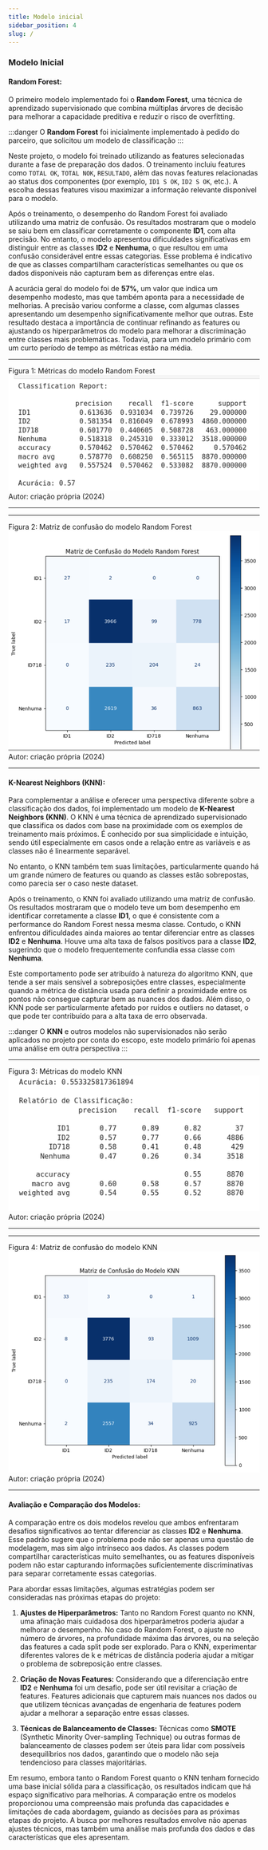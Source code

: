 ```yaml
---
title: Modelo inicial
sidebar_position: 4
slug: /
---
```



### **Modelo Inicial**

#### **Random Forest:**

O primeiro modelo implementado foi o **Random Forest**,  uma técnica de aprendizado supervisionado que combina múltiplas árvores de decisão para melhorar a capacidade preditiva e reduzir o risco de overfitting. 

:::danger
O **Random Forest** foi inicialmente implementado à pedido do parceiro, que solicitou um modelo de classificação 
:::

Neste projeto, o modelo foi treinado utilizando as features selecionadas durante a fase de preparação dos dados. O treinamento incluiu features como `TOTAL OK`, `TOTAL NOK`, `RESULTADO`, além das novas features relacionadas ao status dos componentes (por exemplo, `ID1 S OK`, `ID2 S OK`, etc.). A escolha dessas features visou maximizar a informação relevante disponível para o modelo.

Após o treinamento, o desempenho do Random Forest foi avaliado utilizando uma matriz de confusão. Os resultados mostraram que o modelo se saiu bem em classificar corretamente o componente **ID1**, com alta precisão. No entanto, o modelo apresentou dificuldades significativas em distinguir entre as classes **ID2** e **Nenhuma**, o que resultou em uma confusão considerável entre essas categorias. Esse problema é indicativo de que as classes compartilham características semelhantes ou que os dados disponíveis não capturam bem as diferenças entre elas.

A acurácia geral do modelo foi de **57%**, um valor que indica um desempenho modesto, mas que também aponta para a necessidade de melhorias. A precisão variou conforme a classe, com algumas classes apresentando um desempenho significativamente melhor que outras. Este resultado destaca a importância de continuar refinando as features ou ajustando os hiperparâmetros do modelo para melhorar a discriminação entre classes mais problemáticas. Todavia, para um modelo primário com um curto período de tempo as métricas estão na média.

---
Figura 1: Métricas do modelo Random Forest
![rf metricas](../../../static/img/rf_metricas.png)
Autor: criação própria (2024)

---

---
Figura 2: Matriz de confusão do modelo Random Forest
![rf matriz](../../../static/img/rf_matriz.png)
Autor: criação própria (2024)

---

#### **K-Nearest Neighbors (KNN):**

Para complementar a análise e oferecer uma perspectiva diferente sobre a classificação dos dados, foi implementado um modelo de **K-Nearest Neighbors (KNN)**. O KNN é uma técnica de aprendizado supervisionado que classifica os dados com base na proximidade com os exemplos de treinamento mais próximos. É conhecido por sua simplicidade e intuição, sendo útil especialmente em casos onde a relação entre as variáveis e as classes não é linearmente separável.

No entanto, o KNN também tem suas limitações, particularmente quando há um grande número de features ou quando as classes estão sobrepostas, como parecia ser o caso neste dataset. 

Após o treinamento, o KNN foi avaliado utilizando uma matriz de confusão. Os resultados mostraram que o modelo teve um bom desempenho em identificar corretamente a classe **ID1**, o que é consistente com a performance do Random Forest nessa mesma classe. Contudo, o KNN enfrentou dificuldades ainda maiores ao tentar diferenciar entre as classes **ID2** e **Nenhuma**. Houve uma alta taxa de falsos positivos para a classe **ID2**, sugerindo que o modelo frequentemente confundia essa classe com **Nenhuma**.

Este comportamento pode ser atribuído à natureza do algoritmo KNN, que tende a ser mais sensível a sobreposições entre classes, especialmente quando a métrica de distância usada para definir a proximidade entre os pontos não consegue capturar bem as nuances dos dados. Além disso, o KNN pode ser particularmente afetado por ruídos e outliers no dataset, o que pode ter contribuído para a alta taxa de erro observada.

:::danger
O **KNN** e outros modelos não supervisionados não serão aplicados no projeto por conta do escopo, este modelo primário foi apenas uma análise em outra perspectiva
:::

---
Figura 3: Métricas do modelo KNN
![knn metricas](../../../static/img/knn_metricas.png)
Autor: criação própria (2024)

---

---
Figura 4: Matriz de confusão do modelo KNN
![knn matriz](../../../static/img/knn_matriz.png)
Autor: criação própria (2024)

---

#### **Avaliação e Comparação dos Modelos:**

A comparação entre os dois modelos revelou que ambos enfrentaram desafios significativos ao tentar diferenciar as classes **ID2** e **Nenhuma**. Esse padrão sugere que o problema pode não ser apenas uma questão de modelagem, mas sim algo intrínseco aos dados. As classes podem compartilhar características muito semelhantes, ou as features disponíveis podem não estar capturando informações suficientemente discriminativas para separar corretamente essas categorias.

Para abordar essas limitações, algumas estratégias podem ser consideradas nas próximas etapas do projeto:

1. **Ajustes de Hiperparâmetros:** Tanto no Random Forest quanto no KNN, uma afinação mais cuidadosa dos hiperparâmetros poderia ajudar a melhorar o desempenho. No caso do Random Forest, o ajuste no número de árvores, na profundidade máxima das árvores, ou na seleção das features a cada split pode ser explorado. Para o KNN, experimentar diferentes valores de k e métricas de distância poderia ajudar a mitigar o problema de sobreposição entre classes.

2. **Criação de Novas Features:** Considerando que a diferenciação entre **ID2** e **Nenhuma** foi um desafio, pode ser útil revisitar a criação de features. Features adicionais que capturem mais nuances nos dados ou que utilizem técnicas avançadas de engenharia de features podem ajudar a melhorar a separação entre essas classes.

3. **Técnicas de Balanceamento de Classes:** Técnicas como **SMOTE** (Synthetic Minority Over-sampling Technique) ou outras formas de balanceamento de classes podem ser úteis para lidar com possíveis desequilíbrios nos dados, garantindo que o modelo não seja tendencioso para classes majoritárias.

Em resumo, embora tanto o Random Forest quanto o KNN tenham fornecido uma base inicial sólida para a classificação, os resultados indicam que há espaço significativo para melhorias. A comparação entre os modelos proporcionou uma compreensão mais profunda das capacidades e limitações de cada abordagem, guiando as decisões para as próximas etapas do projeto. A busca por melhores resultados envolve não apenas ajustes técnicos, mas também uma análise mais profunda dos dados e das características que eles apresentam.